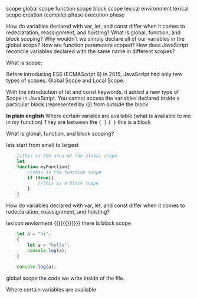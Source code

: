 
scope
global scope
function scope
block scope
lexical environment
lexical scope
creation (compile) phase
execution phase


How do variables declared with var, let, and const differ when it comes to redeclaration, reassignment, and hoisting?
What is global, function, and block scoping?
Why wouldn't we simply declare all of our variables in the global scope?
How are function parameters scoped?
How does JavaScript reconcile variables declared with the same name in different scopes?

What is scope:

Before introducing ES6 (ECMAScript 6) in 2015, JavaScript had only two types of scopes: Global Scope and Local Scope. 

With the introduction of let and const keywords, it added a new type of Scope in JavaScript. You cannot access the variables declared inside a particular block (represented by {}) from outside the block. 

**In plain english**
Where certain variales are available (what is available to me in my function)
They are between the `{ }`
`{ }` this is a block

What is global, function, and block scoping?

lets start from small to largest
```js
    //this is the area of the global scope
    let 
    function myFunction{
        //this is the function scope
        if (true){
            //this is a block scope
        }
    }

```
How do variables declared with var, let, and const differ when it comes to redeclaration, reassignment, and hoisting?

lexicon enviorment
{{{{{{}}}}}}
there is block scope 
```js
    let a = "hi";
    {
        let a = "hello";
        console.log(a);
    }
    
    console.log(a);
```
global scope
the code we write inside of the file.

Where certain variables are available 
